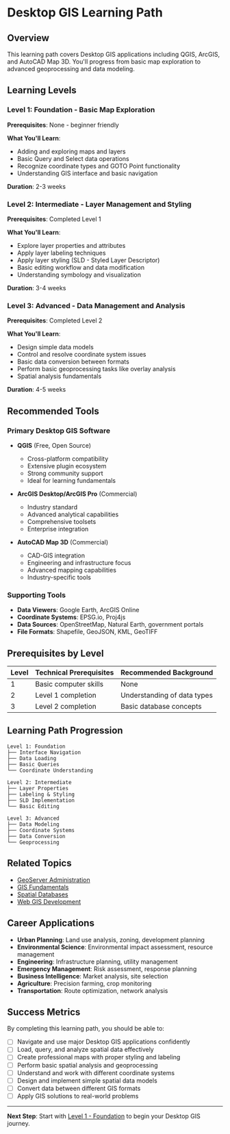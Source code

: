 # Desktop GIS Learning Path

## Overview
This learning path covers Desktop GIS applications including QGIS, ArcGIS, and AutoCAD Map 3D. You'll progress from basic map exploration to advanced geoprocessing and data modeling.

## Learning Levels

### Level 1: Foundation - Basic Map Exploration
**Prerequisites**: None - beginner friendly

**What You'll Learn**:
- Adding and exploring maps and layers
- Basic Query and Select data operations
- Recognize coordinate types and GOTO Point functionality
- Understanding GIS interface and basic navigation

**Duration**: 2-3 weeks

### Level 2: Intermediate - Layer Management and Styling
**Prerequisites**: Completed Level 1

**What You'll Learn**:
- Explore layer properties and attributes
- Apply layer labeling techniques
- Apply layer styling (SLD - Styled Layer Descriptor)
- Basic editing workflow and data modification
- Understanding symbology and visualization

**Duration**: 3-4 weeks

### Level 3: Advanced - Data Management and Analysis
**Prerequisites**: Completed Level 2

**What You'll Learn**:
- Design simple data models
- Control and resolve coordinate system issues
- Basic data conversion between formats
- Perform basic geoprocessing tasks like overlay analysis
- Spatial analysis fundamentals

**Duration**: 4-5 weeks

## Recommended Tools

### Primary Desktop GIS Software
- **QGIS** (Free, Open Source)
  - Cross-platform compatibility
  - Extensive plugin ecosystem
  - Strong community support
  - Ideal for learning fundamentals

- **ArcGIS Desktop/ArcGIS Pro** (Commercial)
  - Industry standard
  - Advanced analytical capabilities
  - Comprehensive toolsets
  - Enterprise integration

- **AutoCAD Map 3D** (Commercial)
  - CAD-GIS integration
  - Engineering and infrastructure focus
  - Advanced mapping capabilities
  - Industry-specific tools

### Supporting Tools
- **Data Viewers**: Google Earth, ArcGIS Online
- **Coordinate Systems**: EPSG.io, Proj4js
- **Data Sources**: OpenStreetMap, Natural Earth, government portals
- **File Formats**: Shapefile, GeoJSON, KML, GeoTIFF

## Prerequisites by Level

| Level | Technical Prerequisites | Recommended Background |
|-------|------------------------|------------------------|
| 1 | Basic computer skills | None |
| 2 | Level 1 completion | Understanding of data types |
| 3 | Level 2 completion | Basic database concepts |

## Learning Path Progression

```
Level 1: Foundation
├── Interface Navigation
├── Data Loading
├── Basic Queries
└── Coordinate Understanding

Level 2: Intermediate
├── Layer Properties
├── Labeling & Styling
├── SLD Implementation
└── Basic Editing

Level 3: Advanced
├── Data Modeling
├── Coordinate Systems
├── Data Conversion
└── Geoprocessing
```

## Related Topics
- [GeoServer Administration](../geoserver-administration/overview.md)
- [GIS Fundamentals](../gis/overview.md)
- [Spatial Databases](../spatial-databases/overview.md)
- [Web GIS Development](../web-gis/overview.md)

## Career Applications
- **Urban Planning**: Land use analysis, zoning, development planning
- **Environmental Science**: Environmental impact assessment, resource management
- **Engineering**: Infrastructure planning, utility management
- **Emergency Management**: Risk assessment, response planning
- **Business Intelligence**: Market analysis, site selection
- **Agriculture**: Precision farming, crop monitoring
- **Transportation**: Route optimization, network analysis

## Success Metrics
By completing this learning path, you should be able to:
- [ ] Navigate and use major Desktop GIS applications confidently
- [ ] Load, query, and analyze spatial data effectively
- [ ] Create professional maps with proper styling and labeling
- [ ] Perform basic spatial analysis and geoprocessing
- [ ] Understand and work with different coordinate systems
- [ ] Design and implement simple spatial data models
- [ ] Convert data between different GIS formats
- [ ] Apply GIS solutions to real-world problems

---

**Next Step**: Start with [Level 1 - Foundation](level-1.md) to begin your Desktop GIS journey.
